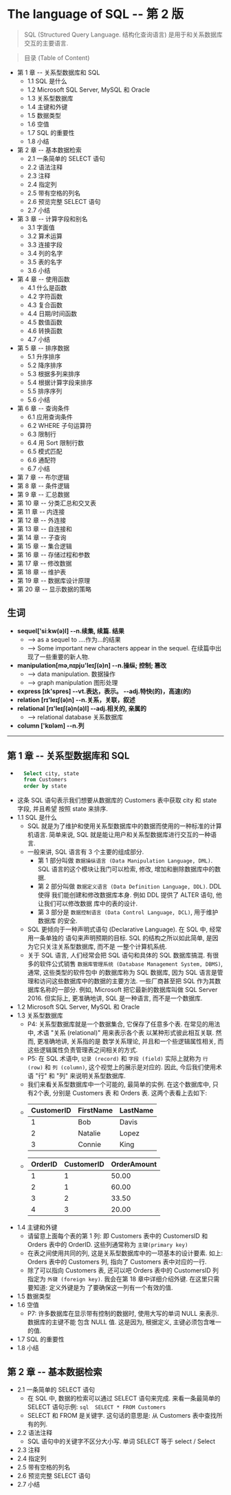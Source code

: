 # The language of SQL -- 第 2 版
> SQL (Structured Query Language. 结构化查询语言) 是用于和关系数据库交互的主要语言.

> 目录 (Table of Content)
- 第 1 章 -- 关系型数据库和 SQL
    + 1.1 SQL 是什么
    + 1.2 Microsoft SQL Server, MySQL 和 Oracle 
    + 1.3 关系型数据库
    + 1.4 主键和外键
    + 1.5 数据类型
    + 1.6 空值
    + 1.7 SQL 的重要性
    + 1.8 小结
- 第 2 章 -- 基本数据检索
    + 2.1 一条简单的 SELECT 语句
    + 2.2 语法注释
    + 2.3 注释
    + 2.4 指定列
    + 2.5 带有空格的列名
    + 2.6 预览完整 SELECT 语句
    + 2.7 小结
- 第 3 章 -- 计算字段和别名
    + 3.1 字面值
    + 3.2 算术运算
    + 3.3 连接字段
    + 3.4 列的名字
    + 3.5 表的名字
    + 3.6 小结
- 第 4 章 -- 使用函数
    + 4.1 什么是函数
    + 4.2 字符函数
    + 4.3 复合函数
    + 4.4 日期/时间函数
    + 4.5 数值函数
    + 4.6 转换函数
    + 4.7 小结
- 第 5 章 -- 排序数据
    + 5.1 升序排序
    + 5.2 降序排序
    + 5.3 根据多列来排序
    + 5.4 根据计算字段来排序
    + 5.5 排序序列
    + 5.6 小结
- 第 6 章 -- 查询条件
    + 6.1 应用查询条件
    + 6.2 WHERE 子句运算符
    + 6.3 限制行
    + 6.4 用 Sort 限制行数
    + 6.5 模式匹配
    + 6.6 通配符
    + 6.7 小结
- 第 7 章 -- 布尔逻辑
- 第 8 章 -- 条件逻辑
- 第 9 章 -- 汇总数据
- 第 10 章 -- 分类汇总和交叉表
- 第 11 章 -- 内连接
- 第 12 章 -- 外连接
- 第 13 章 -- 自连接和
- 第 14 章 -- 子查询
- 第 15 章 -- 集合逻辑
- 第 16 章 -- 存储过程和参数
- 第 17 章 -- 修改数据
- 第 18 章 -- 维护表
- 第 19 章 -- 数据库设计原理
- 第 20 章 -- 显示数据的策略


## 生词
- **sequel['siːkw(ə)l] --n.续集, 续篇. 结果**
    + --> as a sequel to  ....作为...的结果 
    + --> Some important new characters appear in the sequel.
        在续篇中出现了一些重要的新人物.
- **manipulation[mə,nɪpjʊ'leɪʃ(ə)n] --n.操纵; 控制; 篡改**
    + --> data manipulation. 数据操作
    + --> graph manipulation 图形处理
- **express [ɪk'spres] --vt.表达，表示。 --adj.特快(的)，高速(的)**
- **relation [rɪ'leɪʃ(ə)n] --n.关系，关联，叙述**
- **relational [rɪ'leɪʃ(ə)n(ə)l] --adj.相关的, 亲属的**
    + --> relational database 关系数据库
- **column ['kɒləm] --n.列**
---

## 第 1 章 -- 关系型数据库和 SQL
- ```sql 
    Select city, state
    from Customers
    order by state
  ```
- 这条 SQL 语句表示我们想要从数据库的 Customers 表中获取 city 和 state 字段, 并且希望
  按照 state 来排序.   
- 1.1 SQL 是什么
    + SQL 就是为了维护和使用关系型数据库中的数据而使用的一种标准的计算机语言. 简单来说, 
      SQL 就是能让用户和关系型数据库进行交互的一种语言. 
    + 一般来讲, SQL 语言有 3 个主要的组成部分. 
        - 第 1 部分叫做 `数据操纵语言 (Data Manipulation Language, DML)`. SQL 
          语言的这个模块让我门可以检索, 修改, 增加和删除数据库中的数据. 
        - 第 2 部分叫做 `数据定义语言 (Data Definition Language, DDL)`. DDL 使得
          我们能创建和修改数据库本身. 例如 DDL 提供了 ALTER 语句, 他让我们可以修改数据
          库中的表的设计.
        - 第 3 部分是 `数据控制语言 (Data Control Language, DCL)`, 用于维护数据库
          的安全.  
    + SQL 更倾向于一种声明式语句 (Declarative Language). 在 SQL 中, 经常用一条单独的
      语句来声明预期的目标. SQL 的结构之所以如此简单, 是因为它只关注关系型数据库, 而不是
      一整个计算机系统.
    + 关于 SQL 语言, 人们经常会把 SQL 语句和具体的 SQL 数据库搞混. 有很多的软件公式销售
      `数据库管理系统 (Database Management System, DBMS)`, 通常, 这些类型的软件包中
      的数据库称为 SQL 数据库, 因为 SQL 语言是管理和访问这些数据库中的数据的主要方法. 
      一些厂商甚至把 SQL 作为其数据库名称的一部分. 例如, Microsoft 把它最新的数据库叫做
      SQL Server 2016. 但实际上, 更准确地讲, SQL 是一种语言, 而不是一个数据库. 
- 1.2 Microsoft SQL Server, MySQL 和 Oracle 
- 1.3 关系型数据库
    + P4: 关系型数据库就是一个数据集合, 它保存了任意多个表. 在常见的用法中, 术语 "关系
      (relational)" 用来表示各个表 以某种形式彼此相互关联. 然而, 更准确地讲, 关系指的是
      数学关系理论, 并且和一个些逻辑属性相关, 而这些逻辑属性负责管理表之间相关的方式.
    + P5: 在 SQL 术语中, `记录 (record)` 和 `字段 (field)` 实际上就称为 `行 (row)`
      和 `列 (column)`, 这个视觉上的展示是对应的. 因此, 今后我们使用术语 "行" 和 "列" 
      来说明关系型数据库.
    + 我们来看关系型数据库中一个可能的, 最简单的实例. 在这个数据库中, 只有2个表, 分别是
      Customers 表 和 Orders 表. 这两个表看上去如下:  
    + |CustomerID|FirstName|LastName|
      |:---|:---|:---|
      |1|Bob|Davis|
      |2|Natalie|Lopez|
      |3|Connie|King|
    + |OrderID|CustomerID|OrderAmount|
      |:---|:---|:---|
      |1|1|50.00|
      |2|1|60.00|
      |3|2|33.50|
      |4|3|20.00|
- 1.4 主键和外键
    + 请留意上面每个表的第 1 列: 即 Customers 表中的 CustomersID 和 Orders 表中的 
      OrderID. 这些列通常称为 `主键(primary key)`
    + 在表之间使用共同的列, 这是关系型数据库中的一项基本的设计要素. 如上: Orders 表中的 
      Customers 列, 指向了 Customers 表中对应的一行.  
    + 除了可以指向 Customers 表, 还可以吧 Orders 表中的 CustomersID 列指定为
      `外键 (foreign key)`. 我会在第 18 章中详细介绍外键. 在这里只需要知道: 定义外键是为
      了要确保这一列有一个有效的值. 
- 1.5 数据类型
- 1.6 空值
    + P7: 许多数据库在显示带有控制的数据时, 使用大写的单词 NULL 来表示. 数据库的主键不能
      包含 NULL 值. 这是因为, 根据定义, 主键必须包含唯一的值.
- 1.7 SQL 的重要性
- 1.8 小结

## 第 2 章 -- 基本数据检索
- 2.1 一条简单的 SELECT 语句
    + 在 SQL 中, 数据的检索可以通过 SELECT 语句来完成. 来看一条最简单的 SELECT 语句示例:
      ```sql  SELECT * FROM Customers``` 
    + SELECT 和 FROM 是关键字. 这句话的意思是: 从 Customers 表中查找所有的列.  
- 2.2 语法注释
    + SQL 语句中的关键字不区分大小写. 单词 SELECT 等于 select / Select
- 2.3 注释
- 2.4 指定列
- 2.5 带有空格的列名
- 2.6 预览完整 SELECT 语句
- 2.7 小结